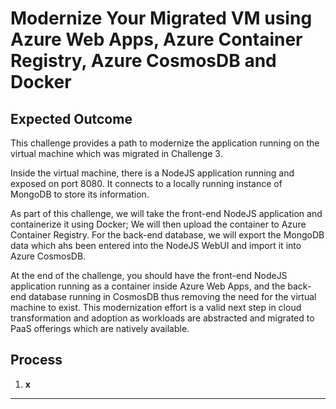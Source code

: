 # Modernize Your Migrated VM using Azure Web Apps, Azure Container Registry, Azure CosmosDB and Docker

## Expected Outcome

This challenge provides a path to modernize the application running on the virtual machine which was migrated in Challenge 3.

Inside the virtual machine, there is a NodeJS application running and exposed on port 8080. It connects to a locally running instance of MongoDB to store its information.

As part of this challenge, we will take the front-end NodeJS application and containerize it using Docker; We will then upload the container to Azure Container Registry.  For the back-end database, we will export the MongoDB data which ahs been entered into the NodeJS WebUI and import it into Azure CosmosDB.

At the end of the challenge, you should have the front-end NodeJS application running as a container inside Azure Web Apps, and the back-end database running in CosmosDB thus removing the need for the virtual machine to exist. This modernization effort is a valid next step in cloud transformation and adoption as workloads are abstracted and migrated to PaaS offerings which are natively available.

## Process

1. <strong>x</strong>

<hr>

